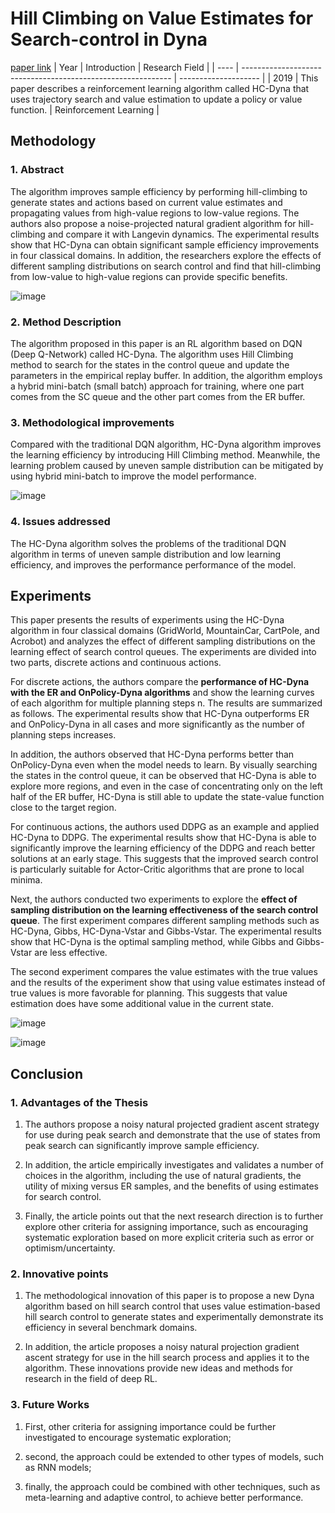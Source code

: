 # Hill Climbing on Value Estimates for Search-control in Dyna
[paper link](https://arxiv.org/pdf/1906.07791) 
| Year | Introduction                                                         | Research Field                 |
| ---- | ------------------------------------------------------------ | -------------------- |
| 2019 | This paper describes a reinforcement learning algorithm called HC-Dyna that uses trajectory search and value estimation to update a policy or value function.         | Reinforcement Learning          |

## Methodology

### 1. Abstract
   The algorithm improves sample efficiency by performing hill-climbing to generate states and actions based on current value estimates and propagating values from high-value regions to low-value regions. The authors also propose a noise-projected natural gradient algorithm for hill-climbing and compare it with Langevin dynamics. The experimental results show that HC-Dyna can obtain significant sample efficiency improvements in four classical domains. In addition, the researchers explore the effects of different sampling distributions on search control and find that hill-climbing from low-value to high-value regions can provide specific benefits.
   
   ![image](https://github.com/user-attachments/assets/45c14e4d-3961-4eb4-b440-3e2e7ea371b2)

### 2. Method Description 
  The algorithm proposed in this paper is an RL algorithm based on DQN (Deep Q-Network) called HC-Dyna. The algorithm uses Hill Climbing method to search for the states in the control queue and update the parameters in the empirical replay buffer. In addition, the algorithm employs a hybrid mini-batch (small batch) approach for training, where one part comes from the SC queue and the other part comes from the ER buffer.
  
### 3. Methodological improvements
  Compared with the traditional DQN algorithm, HC-Dyna algorithm improves the learning efficiency by introducing Hill Climbing method. Meanwhile, the learning problem caused by uneven sample distribution can be mitigated by using hybrid mini-batch to improve the model performance.
  
  ![image](https://github.com/user-attachments/assets/2bcc3a88-1a4d-4022-afea-d18e95abbbc5)

### 4. Issues addressed 
  The HC-Dyna algorithm solves the problems of the traditional DQN algorithm in terms of uneven sample distribution and low learning efficiency, and improves the performance performance of the model.
  
## Experiments
  This paper presents the results of experiments using the HC-Dyna algorithm in four classical domains (GridWorld, MountainCar, CartPole, and Acrobot) and analyzes the effect of different sampling distributions on the learning effect of search control queues. The experiments are divided into two parts, discrete actions and continuous actions.

For discrete actions, the authors compare the **performance of HC-Dyna with the ER and OnPolicy-Dyna algorithms** and show the learning curves of each algorithm for multiple planning steps n. The results are summarized as follows. The experimental results show that HC-Dyna outperforms ER and OnPolicy-Dyna in all cases and more significantly as the number of planning steps increases. 

In addition, the authors observed that HC-Dyna performs better than OnPolicy-Dyna even when the model needs to learn. By visually searching the states in the control queue, it can be observed that HC-Dyna is able to explore more regions, and even in the case of concentrating only on the left half of the ER buffer, HC-Dyna is still able to update the state-value function close to the target region.

For continuous actions, the authors used DDPG as an example and applied HC-Dyna to DDPG. The experimental results show that HC-Dyna is able to significantly improve the learning efficiency of the DDPG and reach better solutions at an early stage. This suggests that the improved search control is particularly suitable for Actor-Critic algorithms that are prone to local minima.

Next, the authors conducted two experiments to explore the **effect of sampling distribution on the learning effectiveness of the search control queue**. The first experiment compares different sampling methods such as HC-Dyna, Gibbs, HC-Dyna-Vstar and Gibbs-Vstar. The experimental results show that HC-Dyna is the optimal sampling method, while Gibbs and Gibbs-Vstar are less effective. 

The second experiment compares the value estimates with the true values and the results of the experiment show that using value estimates instead of true values is more favorable for planning. This suggests that value estimation does have some additional value in the current state.

![image](https://github.com/user-attachments/assets/d3077e0b-48f6-4fd3-8c43-d150efae741c) 

![image](https://github.com/user-attachments/assets/f70d59e2-287c-4ee0-ae86-9e48e5be9f7d)

## Conclusion

### 1. Advantages of the Thesis
  1. The authors propose a noisy natural projected gradient ascent strategy for use during peak search and demonstrate that the use of states from peak search can significantly improve sample efficiency.
  
  2. In addition, the article empirically investigates and validates a number of choices in the algorithm, including the use of natural gradients, the utility of mixing versus ER samples, and the benefits of using estimates for search control.
  
  3. Finally, the article points out that the next research direction is to further explore other criteria for assigning importance, such as encouraging systematic exploration based on more explicit criteria such as error or optimism/uncertainty.

### 2. Innovative points
   1. The methodological innovation of this paper is to propose a new Dyna algorithm based on hill search control that uses value estimation-based hill search control to generate states and experimentally demonstrate its efficiency in several benchmark domains.
   
   2. In addition, the article proposes a noisy natural projection gradient ascent strategy for use in the hill search process and applies it to the algorithm. These innovations provide new ideas and methods for research in the field of deep RL.
      
### 3. Future Works
  1. First, other criteria for assigning importance could be further investigated to encourage systematic exploration;
  
  2. second, the approach could be extended to other types of models, such as RNN models; 
  
  3. finally, the approach could be combined with other techniques, such as meta-learning and adaptive control, to achieve better performance.

